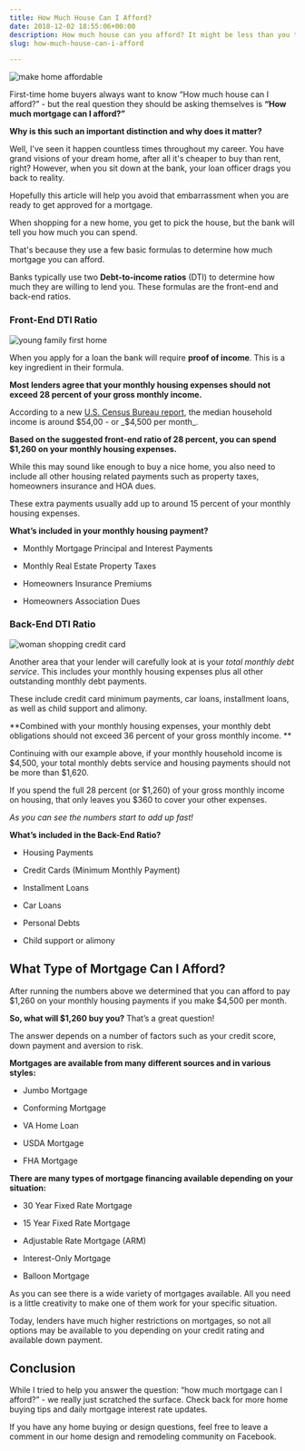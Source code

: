 ```yaml
---
title: How Much House Can I Afford?
date: 2018-12-02 18:55:06+00:00
description: How much house can you afford? It might be less than you think. See what most home buyers don't know about getting a home mortgage.
slug: how-much-house-can-i-afford

---
```


![make home affordable](https://www.doorwaysmagazine.com/wp-content/uploads/make_home_affordable.jpg)

First-time home buyers always want to know “How much house can I afford?” - but the real question they should be asking themselves is **“How much mortgage can I afford?”**

**Why is this such an important distinction and why does it matter?**

Well, I've seen it happen countless times throughout my career. You have grand visions of your dream home, after all it's cheaper to buy than rent, right? However, when you sit down at the bank, your loan officer drags you back to reality.

Hopefully this article will help you avoid that embarrassment when you are ready to get approved for a mortgage.

When shopping for a new home, you get to pick the house, but the bank will tell you how much you can spend. 

That's because they use a few basic formulas to determine how much mortgage you can afford.

Banks typically use two **Debt-to-income ratios** (DTI) to determine how much they are willing to lend you. These formulas are the front-end and back-end ratios.



### Front-End DTI Ratio



![young family first home](https://www.doorwaysmagazine.com/wp-content/uploads/young_family_first_home-300x219.jpg)

When you apply for a loan the bank will require **proof of income**. This is a key ingredient in their formula. 

**Most lenders agree that your monthly housing expenses should not exceed 28 percent of your gross monthly income.** 

According to a new [U.S. Census Bureau report](http://www.census.gov/hhes/www/income/), the median household income is around $54,00 - or _$4,500 per month_. 

**Based on the suggested front-end ratio of 28 percent, you can spend $1,260 on your monthly housing expenses.**

While this may sound like enough to buy a nice home, you also need to include all other housing related payments such as property taxes, homeowners insurance and HOA dues. 

These extra payments usually add up to around 15 percent of your monthly housing expenses.

**What’s included in your monthly housing payment?**




  * Monthly Mortgage Principal and Interest Payments


  * Monthly Real Estate Property Taxes


  * Homeowners Insurance Premiums


  * Homeowners Association Dues





### Back-End DTI Ratio



![woman shopping credit card](https://www.doorwaysmagazine.com/wp-content/uploads/woman_shopping_credit_card-300x200.jpg)

Another area that your lender will carefully look at is your _total monthly debt service_. This includes your monthly housing expenses plus all other outstanding monthly debt payments. 

These include credit card minimum payments, car loans, installment loans, as well as child support and alimony.

**Combined with your monthly housing expenses, your monthly debt obligations should not exceed 36 percent of your gross monthly income. **

Continuing with our example above, if your monthly household income is $4,500, your total monthly debts service and housing payments should not be more than $1,620. 

If you spend the full 28 percent (or $1,260) of your gross monthly income on housing, that only leaves you $360 to cover your other expenses.

_As you can see the numbers start to add up fast!_

**What’s included in the Back-End Ratio?**




  * Housing Payments


  * Credit Cards (Minimum Monthly Payment)


  * Installment Loans


  * Car Loans


  * Personal Debts


  * Child support or alimony





## What Type of Mortgage Can I Afford?



After running the numbers above we determined that you can afford to pay $1,260 on your monthly housing payments if you make $4,500 per month.

**So, what will $1,260 buy you?** That’s a great question! 

The answer depends on a number of factors such as your credit score, down payment and aversion to risk.

**Mortgages are available from many different sources and in various styles:**




  * Jumbo Mortgage


  * Conforming Mortgage


  * VA Home Loan


  * USDA Mortgage


  * FHA Mortgage



**There are many types of mortgage financing available depending on your situation:**




  * 30 Year Fixed Rate Mortgage


  * 15 Year Fixed Rate Mortgage


  * Adjustable Rate Mortgage (ARM)


  * Interest-Only Mortgage


  * Balloon Mortgage



As you can see there is a wide variety of mortgages available. All you need is a little creativity to make one of them work for your specific situation. 

Today, lenders have much higher restrictions on mortgages, so not all options may be available to you depending on your credit rating and available down payment.


## Conclusion


While I tried to help you answer the question: “how much mortgage can I afford?” - we really just scratched the surface. Check back for more home buying tips and daily mortgage interest rate updates.

If you have any home buying or design questions, feel free to leave a comment in our home design and remodeling community on Facebook.
